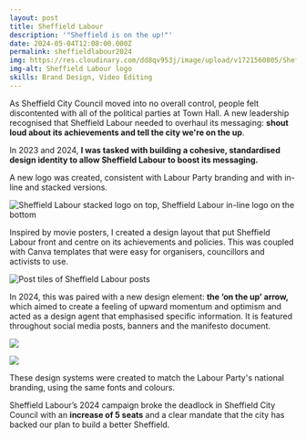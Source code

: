 ```yaml
---
layout: post
title: Sheffield Labour
description: '"Sheffield is on the up!"'
date: 2024-05-04T12:08:00.000Z
permalink: sheffieldlabour2024
img: https://res.cloudinary.com/dd8qv953j/image/upload/v1721560805/Sheffield_Labour_2023_uffggg.png
img-alt: Sheffield Labour logo
skills: Brand Design, Video Editing
---
```

As Sheffield City Council moved into no overall control, people felt discontented with all of the political parties at Town Hall. A new leadership recognised that Sheffield Labour needed to overhaul its messaging: **shout loud about its achievements and tell the city we're on the up**. 

In 2023 and 2024, **I was tasked with building a cohesive, standardised design identity to allow Sheffield Labour to boost its messaging.** 

A new logo was created, consistent with Labour Party branding and with in-line and stacked versions.

![Sheffield Labour stacked logo on top, Sheffield Labour in-line logo on the bottom](https://res.cloudinary.com/dd8qv953j/image/upload/v1721561202/Sheffield_Labour_Logos_eab2so.png)

Inspired by movie posters, I created a design layout that put Sheffield Labour front and centre on its achievements and policies. This was coupled with Canva templates that were easy for organisers, councillors and activists to use.

![Post tiles of Sheffield Labour posts](https://res.cloudinary.com/dd8qv953j/image/upload/v1721562205/Post_tiles_s9nrjp.png)

In 2024, this was paired with a new design element: **the ‘on the up’ arrow,** which aimed to create a feeling of upward momentum and optimism and acted as a design agent that emphasised specific information. It is featured throughout social media posts, banners and the manifesto document.

![](https://res.cloudinary.com/dd8qv953j/image/upload/v1721563007/May_2024_Highlights_zled6i.png)

![](https://res.cloudinary.com/dd8qv953j/image/upload/v1721563016/Sheffield_Labour_Manifesto_qd0az3.png)

These design systems were created to match the Labour Party's national branding, using the same fonts and colours. 

Sheffield Labour’s 2024 campaign broke the deadlock in Sheffield City Council with an **increase of 5 seats** and a clear mandate that the city has backed our plan to build a better Sheffield.
